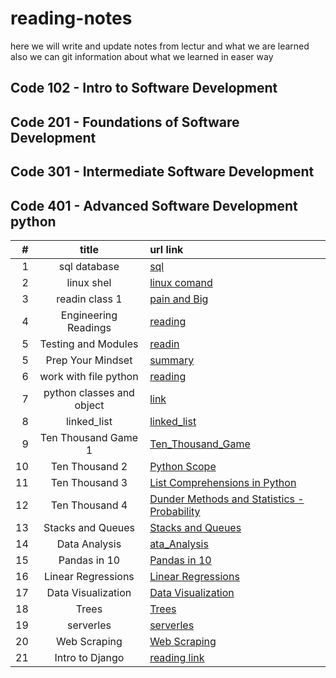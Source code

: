 # reading-notes

here we will write and update notes from lectur and what we are learned 
also we can git information about what we learned in easer way 

## Code 102 - Intro to Software Development

## Code 201 - Foundations of Software Development

## Code 301 - Intermediate Software Development

## Code 401 - Advanced Software Development python

| #| title | url link |
|-:|:-----:|:---------|
|1 |sql database |  [sql](https://github.com/AbdelrahmanElatrash/reading-notes/tree/main/sql_database)|
|2 |linux shel |  [linux comand](https://github.com/AbdelrahmanElatrash/reading-notes/tree/main/terminal_comand)|
|3 |readin class 1|[pain and Big](./sql_database/sql/)|
|4 |Engineering Readings|[reading](./Engineering_Readings/Engineering_Readings.md)|
|5 |Testing and Modules|[readin](./testing_and_modules/reading.md) |
|5 |Prep Your Mindset|[summary](./prep_your_mindset/prep_your_mindset.md)|
|6 |work with file python | [reading](./work_with_file_python/reading.md)|
|7 |python classes and object|[link](./classes_and_object/classes_and-object.md)|
|8 |linked_list |[linked_list](./linked_list/linked_list.md)|
|9 |Ten Thousand Game 1|[Ten_Thousand_Game](./Ten_Thousand_Game/reading.md)
|10|Ten Thousand 2 |[Python Scope](./Ten_Thousand_2/readin.md)
|11|Ten Thousand 3|[List Comprehensions in Python](./Ten_Thousand_3/reading.md)
|12|Ten Thousand 4|[Dunder Methods and Statistics - Probability](./Ten_Thousand_4/Ten_Thousand_4.md)
|13| Stacks and Queues|[Stacks and Queues](./%20Stacks_and_Queues/reading.md)
|14|Data Analysis|[ata_Analysis](./data_analysis/Data_Analysis.md)
|15|Pandas in 10|[Pandas in 10](./Pandas/reading.md)|
|16|Linear Regressions|[Linear Regressions](./Linear_Regressions/Linear_Regressions.md)|
|17|Data Visualization|[Data Visualization](./Data_Visualization/readme.md)|
|18|Trees|[Trees](./Trees/reading.md)|
|19|serverles|[serverles](./serverles/reading.md)|
|20|Web Scraping|[Web Scraping](./Web_Scraping/reading.md)|
|21|Intro to Django|[reading link](./Intro_to_Django/rading.md)|

